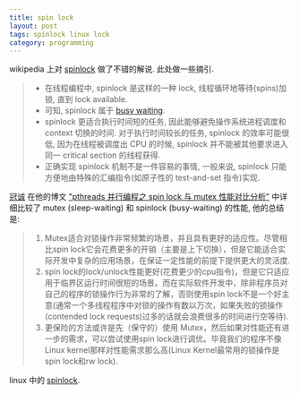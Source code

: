 ```yaml
---
title: spin lock
layout: post
tags: spinlock linux lock
category: programming
---
```


wikipedia 上对 [spinlock](http://en.wikipedia.org/wiki/Spinlock) 做了不错的解说. 此处做一些摘引.
> * 在线程编程中, spinlock 是这样的一种 lock, 线程循环地等待(spins)加锁, 直到 lock available.  
> * 可知, spinlock 属于 [busy waiting](http://en.wikipedia.org/wiki/Busy_waiting).  
> * spinlock 更适合执行时间短的任务, 因此能够避免操作系统进程调度和 context 切换的时间. 对于执行时间较长的任务, spinlock 的效率可能很低, 因为在线程被调度出 CPU 的时候, spinlock 并不能被其他要求进入同一 critical section 的线程获得.  
> * 正确实现 spinlock 机制不是一件容易的事情, 一般来说, spinlock 只能方便地由特殊的汇编指令(如原子性的 test-and-set 指令)实现.

[冠诚](http://guancheng.42qu.com/) 在他的博文 ["pthreads 并行编程之 spin lock 与 mutex 性能对比分析"](http://www.parallellabs.com/2010/01/31/pthreads-programming-spin-lock-vs-mutex-performance-analysis/) 中详细比较了 mutex (sleep-waiting) 和 spinlock (busy-waiting) 的性能, 他的总结是:
> 1. Mutex适合对锁操作非常频繁的场景，并且具有更好的适应性。尽管相比spin lock它会花费更多的开销（主要是上下切换），但是它能适合实际开发中复杂的应用场景，在保证一定性能的前提下提供更大的灵活度.  
> 2. spin lock的lock/unlock性能更好(花费更少的cpu指令)，但是它只适应用于临界区运行时间很短的场景。而在实际软件开发中，除非程序员对自己的程序的锁操作行为非常的了解，否则使用spin lock不是一个好主意(通常一个多线程程序中对锁的操作有数以万次，如果失败的锁操作(contended lock requests)过多的话就会浪费很多的时间进行空等待).  
> 3. 更保险的方法或许是先（保守的）使用 Mutex，然后如果对性能还有进一步的需求，可以尝试使用spin lock进行调优。毕竟我们的程序不像Linux kernel那样对性能需求那么高(Linux Kernel最常用的锁操作是spin lock和rw lock).

linux 中的 [spinlock](http://www.mjmwired.net/kernel/Documentation/spinlocks.txt).
